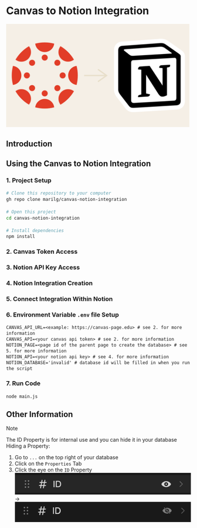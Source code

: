 # Canvas to Notion Integration

<img src="./img/CanvasToNotion.png" width="500"/>

## Introduction

## Using the Canvas to Notion Integration

### 1. Project Setup

```zsh
# Clone this repository to your computer
gh repo clone marilg/canvas-notion-integration

# Open this project
cd canvas-notion-integration

# Install dependencies
npm install
```

### 2. Canvas Token Access

### 3. Notion API Key Access

### 4. Notion Integration Creation

### 5. Connect Integration Within Notion

### 6. Environment Variable `.env` file Setup

```
CANVAS_API_URL=<example: https://canvas-page.edu> # see 2. for more information
CANVAS_API=<your canvas api token> # see 2. for more information
NOTION_PAGE=<page id of the parent page to create the database> # see 5. for more information
NOTION_API=<your notion api key> # see 4. for more information
NOTION_DATABASE='invalid' # database id will be filled in when you run the script
```

### 7. Run Code

```zhs
node main.js
```

## Other Information

> [!NOTE]
> The ID Property is for internal use and you can hide it in your database
> Hiding a Property:
> 1. Go to `...` on the top right of your database
> 2. Click on the `Properties` Tab
> 3. Click the eye on the `ID` Property
>   <img src="./img/IDProperty.png"> → <img src="./img/IDPropertyHidden.png">


